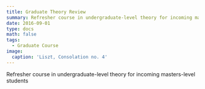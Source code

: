 ```yaml
---
title: Graduate Theory Review
summary: Refresher course in undergraduate-level theory for incoming masters-level students
date: 2016-09-01
type: docs
math: false
tags:
  - Graduate Course
image:
  caption: 'Liszt, Consolation no. 4'
---
```

Refresher course in undergraduate-level theory for incoming masters-level students